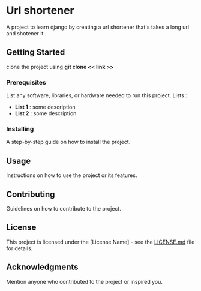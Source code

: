 # Url shortener 
A project to learn django by creating a url shortener that's takes a long url and shotener it .

## Getting Started
clone the project using **git clone << link >>**

### Prerequisites
List any software, libraries, or hardware needed to run this project.
 Lists : 
 - **List 1** : some description
 - **List 2** : some description


### Installing
A step-by-step guide on how to install the project.

## Usage
Instructions on how to use the project or its features.

## Contributing
Guidelines on how to contribute to the project.

## License
This project is licensed under the [License Name] - see the [LICENSE.md](LICENSE.md) file for details.

## Acknowledgments
Mention anyone who contributed to the project or inspired you. 